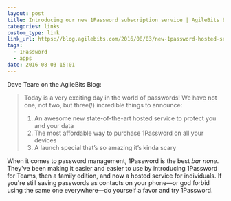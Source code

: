 ```yaml
---
layout: post
title: Introducing our new 1Password subscription service | AgileBits Blog
categories: links
custom_type: link
link_url: https://blog.agilebits.com/2016/08/03/new-1password-hosted-service/
tags:
  - 1Password
  - apps
date: 2016-08-03 15:01
---
```

Dave Teare on the AgileBits Blog:

> Today is a very exciting day in the world of passwords! We have not one, not two, but three(!) incredible things to announce:
>
> 1. An awesome new state-of-the-art hosted service to protect you and your data
> 2. The most affordable way to purchase 1Password on all your devices
> 3. A launch special that’s so amazing it’s kinda scary

When it comes to password management, 1Password is the best *bar none*. They've been making it easier and easier to use by introducing 1Password for Teams, then a family edition, and now a hosted service for individuals. If you're still saving passwords as contacts on your phone—or god forbid using the same one everywhere—do yourself a favor and try 1Password.
